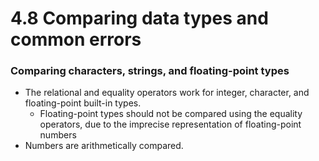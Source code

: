 # 4.8 Comparing data types and common errors

### Comparing characters, strings, and floating-point types

- The relational and equality operators work for integer, character, and floating-point built-in types.
    - Floating-point types should not be compared using the equality operators, due to the imprecise representation of floating-point numbers
- Numbers are arithmetically compared.